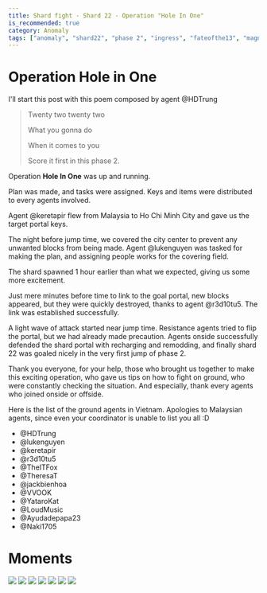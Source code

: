 ```yaml
---
title: Shard fight - Shard 22 - Operation "Hole In One"
is_recommended: true
category: Anomaly
tags: ["anomaly", "shard22", "phase 2", "ingress", "fateofthe13", "magnus", "enlightened", "enlvn", "enlmy"]
---
```


# Operation Hole in One

I'll start this post with this poem composed by agent @HDTrung

>Twenty two twenty two
>
>What you gonna do
>
>When it comes to you
>
>Score it first in this phase 2.

Operation **Hole In One** was up and running.

Plan was made, and tasks were assigned. Keys and items were distributed to every agents involved.

Agent @keretapir flew from Malaysia to Ho Chi Minh City and gave us the target portal keys.

The night before jump time, we covered the city center to prevent any unwanted blocks from being made. Agent @lukenguyen was tasked for making the plan, and assigning people works for the covering field.

The shard spawned 1 hour earlier than what we expected, giving us some more excitement.

Just mere minutes before time to link to the goal portal, new blocks appeared, but they were quickly destroyed, thanks to agent @r3d10tu5. The link was established successfully.

A light wave of attack started near jump time. Resistance agents tried to flip the portal, but we had already made precaution. Agents onside successfully defended the shard portal with recharging and remodding, and finally shard 22 was goaled nicely in the very first jump of phase 2.

Thank you everyone, for your help, those who brought us together to make this exciting operation, who gave us tips on how to fight on ground, who were constantly checking the situation. And especially, thank every agents who joined onside or offside.

Here is the list of the ground agents in Vietnam. Apologies to Malaysian agents, since even your coordinator is unable to list you all :D

* @HDTrung
* @lukenguyen
* @keretapir
* @r3d10tu5
* @TheITFox
* @TheresaT
* @jackbienhoa
* @VVOOK
* @YataroKat
* @LoudMusic
* @Ayudadepapa23
* @Naki1705

# Moments

![](/public/images/operation-hole-in-one/photo6163266302005847984.jpg)
![](/public/images/operation-hole-in-one/photo6194890399609366451.jpg)
![](/public/images/operation-hole-in-one/photo6194890399609366456.jpg)
![](/public/images/operation-hole-in-one/photo6194890399609366452.jpg)
![](/public/images/operation-hole-in-one/photo6194890399609366455.jpg)
![](/public/images/operation-hole-in-one/photo6194890399609366453.jpg)
![](/public/images/operation-hole-in-one/photo6194890399609366454.jpg)
